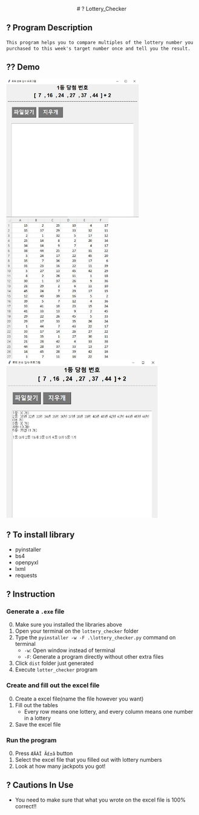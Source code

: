 

<p align="center"># ? Lottery_Checker </p>

## ? Program Description
```
This program helps you to compare multiples of the lottery number you purchased to this week's target number once and tell you the result.
```

## ?? Demo
<img src='./pictures/1.jpg' width=350px />
<img src='./pictures/2.jpg' width=270px />
<img src='./pictures/3.jpg' width=400px />


## ? To install library
- pyinstaller
- bs4
- openpyxl
- lxml
- requests

## ? Instruction



### Generate a `.exe` file
0. Make sure you installed the libraries above
1. Open your terminal on the `lottery_checker` folder
2. Type the `pyinstaller -w -F .\lottery_checker.py` command on terminal
    - `-w`: Open window instead of terminal
    - `-F`: Generate a program directly without other extra files
3. Click `dist` folder just generated
4. Execute `lotter_checker` program

### Create and fill out the excel file
0. Create a excel file(name the file however you want)
1. Fill out the tables
    - Every row means one lottery, and every column means one number in a lottery
2. Save the excel file

### Run the program
0. Press `ÆÄÀÏ Ã£±â` button
1. Select the excel file that you filled out with lottery numbers
2. Look at how many jackpots you got!

## ? Cautions In Use
- You need to make sure that what you wrote on the excel file is 100% correct!!

 </p>
